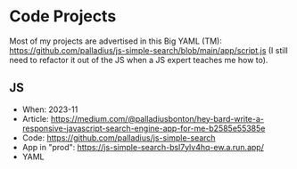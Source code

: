 # Code Projects

Most of my projects are advertised in this Big YAML (TM): https://github.com/palladius/js-simple-search/blob/main/app/script.js (I still need to refactor it out of the JS when a JS expert teaches me how to).

## JS 

* When: 2023-11
* Article: https://medium.com/@palladiusbonton/hey-bard-write-a-responsive-javascript-search-engine-app-for-me-b2585e55385e
* Code: https://github.com/palladius/js-simple-search
* App in "prod": https://js-simple-search-bsl7ylv4hq-ew.a.run.app/
* YAML 